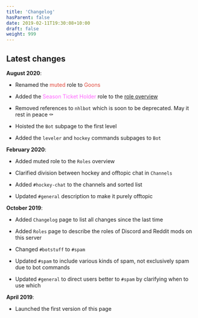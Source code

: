 ```yaml
---
title: 'Changelog'
hasParent: false
date: 2019-02-11T19:30:08+10:00
draft: false
weight: 999
---
```


## Latest changes

**August 2020**:

- Renamed the <font color="#E1483B">muted</font> role to <font color="#E1483B">Goons</font>

- Added the <font color="#ff66ff">Season Ticket Holder</font> role to the [role overview](../roles)

- Removed references to `nhlbot` which is soon to be deprecated. May it rest in peace ⚰️

- Hoisted the `Bot` subpage to the first level

- Added the `leveler` and `hockey` commands subpages to `Bot`

**February 2020**:

- Added muted role to the `Roles` overview

- Clarified division between hockey and offtopic chat in `Channels`

- Added `#hockey-chat` to the channels and sorted list

- Updated `#general` description to make it purely offtopic


**October 2019**:

- Added `Changelog` page to list all changes since the last time

- Added `Roles` page to describe the roles of Discord and Reddit mods on this server

- Changed `#botstuff` to `#spam`

- Updated `#spam` to include various kinds of spam, not exclusively spam due to bot commands

- Updated `#general` to direct users better to `#spam` by clarifying when to use which

**April 2019**:

- Launched the first version of this page